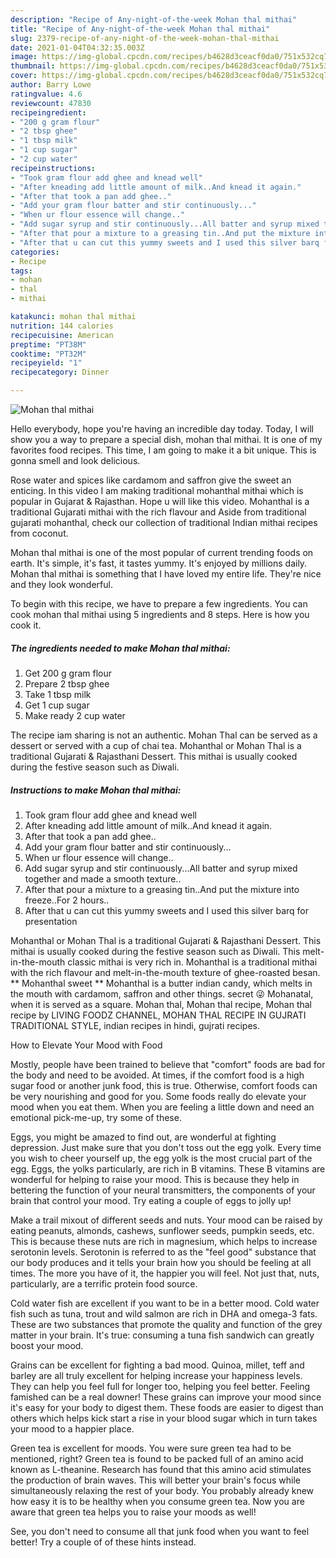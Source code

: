 ```yaml
---
description: "Recipe of Any-night-of-the-week Mohan thal mithai"
title: "Recipe of Any-night-of-the-week Mohan thal mithai"
slug: 2379-recipe-of-any-night-of-the-week-mohan-thal-mithai
date: 2021-01-04T04:32:35.003Z
image: https://img-global.cpcdn.com/recipes/b4628d3ceacf0da0/751x532cq70/mohan-thal-mithai-recipe-main-photo.jpg
thumbnail: https://img-global.cpcdn.com/recipes/b4628d3ceacf0da0/751x532cq70/mohan-thal-mithai-recipe-main-photo.jpg
cover: https://img-global.cpcdn.com/recipes/b4628d3ceacf0da0/751x532cq70/mohan-thal-mithai-recipe-main-photo.jpg
author: Barry Lowe
ratingvalue: 4.6
reviewcount: 47830
recipeingredient:
- "200 g gram flour"
- "2 tbsp ghee"
- "1 tbsp milk"
- "1 cup sugar"
- "2 cup water"
recipeinstructions:
- "Took gram flour add ghee and knead well"
- "After kneading add little amount of milk..And knead it again."
- "After that took a pan add ghee.."
- "Add your gram flour batter and stir continuously..."
- "When ur flour essence will change.."
- "Add sugar syrup and stir continuously...All batter and syrup mixed together and made a smooth texture.."
- "After that pour a mixture to a greasing tin..And put the mixture into freeze..For 2 hours.."
- "After that u can cut this yummy sweets and I used this silver barq for presentation"
categories:
- Recipe
tags:
- mohan
- thal
- mithai

katakunci: mohan thal mithai 
nutrition: 144 calories
recipecuisine: American
preptime: "PT38M"
cooktime: "PT32M"
recipeyield: "1"
recipecategory: Dinner

---
```



![Mohan thal mithai](https://img-global.cpcdn.com/recipes/b4628d3ceacf0da0/751x532cq70/mohan-thal-mithai-recipe-main-photo.jpg)

Hello everybody, hope you're having an incredible day today. Today, I will show you a way to prepare a special dish, mohan thal mithai. It is one of my favorites food recipes. This time, I am going to make it a bit unique. This is gonna smell and look delicious.

Rose water and spices like cardamom and saffron give the sweet an enticing. In this video I am making traditional mohanthal mithai which is popular in Gujarat &amp; Rajasthan. Hope u will like this video. Mohanthal is a traditional Gujarati mithai with the rich flavour and Aside from traditional gujarati mohanthal, check our collection of traditional Indian mithai recipes from coconut.

Mohan thal mithai is one of the most popular of current trending foods on earth. It's simple, it's fast, it tastes yummy. It's enjoyed by millions daily. Mohan thal mithai is something that I have loved my entire life. They're nice and they look wonderful.


To begin with this recipe, we have to prepare a few ingredients. You can cook mohan thal mithai using 5 ingredients and 8 steps. Here is how you cook it.

<!--inarticleads1-->

##### The ingredients needed to make Mohan thal mithai:

1. Get 200 g gram flour
1. Prepare 2 tbsp ghee
1. Take 1 tbsp milk
1. Get 1 cup sugar
1. Make ready 2 cup water


The recipe iam sharing is not an authentic. Mohan Thal can be served as a dessert or served with a cup of chai tea. Mohanthal or Mohan Thal is a traditional Gujarati &amp; Rajasthani Dessert. This mithai is usually cooked during the festive season such as Diwali. 

<!--inarticleads2-->

##### Instructions to make Mohan thal mithai:

1. Took gram flour add ghee and knead well
1. After kneading add little amount of milk..And knead it again.
1. After that took a pan add ghee..
1. Add your gram flour batter and stir continuously...
1. When ur flour essence will change..
1. Add sugar syrup and stir continuously...All batter and syrup mixed together and made a smooth texture..
1. After that pour a mixture to a greasing tin..And put the mixture into freeze..For 2 hours..
1. After that u can cut this yummy sweets and I used this silver barq for presentation


Mohanthal or Mohan Thal is a traditional Gujarati &amp; Rajasthani Dessert. This mithai is usually cooked during the festive season such as Diwali. This melt-in-the-mouth classic mithai is very rich in. Mohanthal is a traditional mithai with the rich flavour and melt-in-the-mouth texture of ghee-roasted besan. ** Mohanthal sweet ** Mohanthal is a butter indian candy, which melts in the mouth with cardamom, saffron and other things. secret 😜 Mohanatal, when it is served as a square. Mohan thal, Mohan thal recipe, Mohan thal recipe by LIVING FOODZ CHANNEL, MOHAN THAL RECIPE IN GUJRATI TRADITIONAL STYLE, indian recipes in hindi, gujrati recipes. 

How to Elevate Your Mood with Food


Mostly, people have been trained to believe that "comfort" foods are bad for the body and need to be avoided. At times, if the comfort food is a high sugar food or another junk food, this is true. Otherwise, comfort foods can be very nourishing and good for you. Some foods really do elevate your mood when you eat them. When you are feeling a little down and need an emotional pick-me-up, try some of these.

Eggs, you might be amazed to find out, are wonderful at fighting depression. Just make sure that you don't toss out the egg yolk. Every time you wish to cheer yourself up, the egg yolk is the most crucial part of the egg. Eggs, the yolks particularly, are rich in B vitamins. These B vitamins are wonderful for helping to raise your mood. This is because they help in bettering the function of your neural transmitters, the components of your brain that control your mood. Try eating a couple of eggs to jolly up!

Make a trail mixout of different seeds and nuts. Your mood can be raised by eating peanuts, almonds, cashews, sunflower seeds, pumpkin seeds, etc. This is because these nuts are rich in magnesium, which helps to increase serotonin levels. Serotonin is referred to as the "feel good" substance that our body produces and it tells your brain how you should be feeling at all times. The more you have of it, the happier you will feel. Not just that, nuts, particularly, are a terrific protein food source.

Cold water fish are excellent if you want to be in a better mood. Cold water fish such as tuna, trout and wild salmon are rich in DHA and omega-3 fats. These are two substances that promote the quality and function of the grey matter in your brain. It's true: consuming a tuna fish sandwich can greatly boost your mood. 

Grains can be excellent for fighting a bad mood. Quinoa, millet, teff and barley are all truly excellent for helping increase your happiness levels. They can help you feel full for longer too, helping you feel better. Feeling famished can be a real downer! These grains can improve your mood since it's easy for your body to digest them. These foods are easier to digest than others which helps kick start a rise in your blood sugar which in turn takes your mood to a happier place.

Green tea is excellent for moods. You were sure green tea had to be mentioned, right? Green tea is found to be packed full of an amino acid known as L-theanine. Research has found that this amino acid stimulates the production of brain waves. This will better your brain's focus while simultaneously relaxing the rest of your body. You probably already knew how easy it is to be healthy when you consume green tea. Now you are aware that green tea helps you to raise your moods as well!

See, you don't need to consume all that junk food when you want to feel better! Try  a  couple of  of  these  hints  instead.

